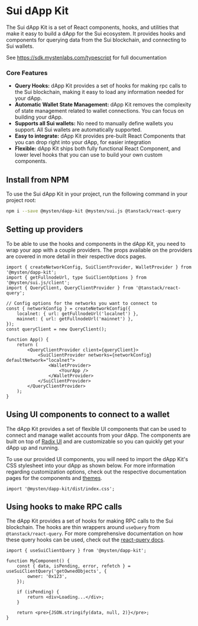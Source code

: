 # Sui dApp Kit

The Sui dApp Kit is a set of React components, hooks, and utilities that make it easy to build a
dApp for the Sui ecosystem. It provides hooks and components for querying data from the Sui
blockchain, and connecting to Sui wallets.

See https://sdk.mystenlabs.com/typescript for full documentation

### Core Features

- **Query Hooks:** dApp Kit provides a set of hooks for making rpc calls to the Sui blockchain,
  making it easy to load any information needed for your dApp.
- **Automatic Wallet State Management:** dApp Kit removes the complexity of state management related
  to wallet connections. You can focus on building your dApp.
- **Supports all Sui wallets:** No need to manually define wallets you support. All Sui wallets are
  automatically supported.
- **Easy to integrate:** dApp Kit provides pre-built React Components that you can drop right into
  your dApp, for easier integration
- **Flexible:** dApp Kit ships both fully functional React Component, and lower level hooks that you
  can use to build your own custom components.

## Install from NPM

To use the Sui dApp Kit in your project, run the following command in your project root:

```sh npm2yarn
npm i --save @mysten/dapp-kit @mysten/sui.js @tanstack/react-query
```

## Setting up providers

To be able to use the hooks and components in the dApp Kit, you need to wrap your app with a couple
providers. The props available on the providers are covered in more detail in their respective docs
pages.

```tsx
import { createNetworkConfig, SuiClientProvider, WalletProvider } from '@mysten/dapp-kit';
import { getFullnodeUrl, type SuiClientOptions } from '@mysten/sui.js/client';
import { QueryClient, QueryClientProvider } from '@tanstack/react-query';

// Config options for the networks you want to connect to
const { networkConfig } = createNetworkConfig({
	localnet: { url: getFullnodeUrl('localnet') },
	mainnet: { url: getFullnodeUrl('mainnet') },
});
const queryClient = new QueryClient();

function App() {
	return (
		<QueryClientProvider client={queryClient}>
			<SuiClientProvider networks={networkConfig} defaultNetwork="localnet">
				<WalletProvider>
					<YourApp />
				</WalletProvider>
			</SuiClientProvider>
		</QueryClientProvider>
	);
}
```

## Using UI components to connect to a wallet

The dApp Kit provides a set of flexible UI components that can be used to connect and manage wallet
accounts from your dApp. The components are built on top of [Radix UI](radix-ui.com/primitives) and
are customizable so you can quickly get your dApp up and running.

To use our provided UI components, you will need to import the dApp Kit's CSS stylesheet into your
dApp as shown below. For more information regarding customization options, check out the respective
documentation pages for the components and [themes](https://sdk.mystenlabs.com/dapp-kit/themes).

```tsx
import '@mysten/dapp-kit/dist/index.css';
```

## Using hooks to make RPC calls

The dApp Kit provides a set of hooks for making RPC calls to the Sui blockchain. The hooks are thin
wrappers around `useQuery` from `@tanstack/react-query`. For more comprehensive documentation on how
these query hooks can be used, check out the
[react-query docs](https://tanstack.com/query/latest/docs/react/overview).

```tsx
import { useSuiClientQuery } from '@mysten/dapp-kit';

function MyComponent() {
	const { data, isPending, error, refetch } = useSuiClientQuery('getOwnedObjects', {
		owner: '0x123',
	});

	if (isPending) {
		return <div>Loading...</div>;
	}

	return <pre>{JSON.stringify(data, null, 2)}</pre>;
}
```
